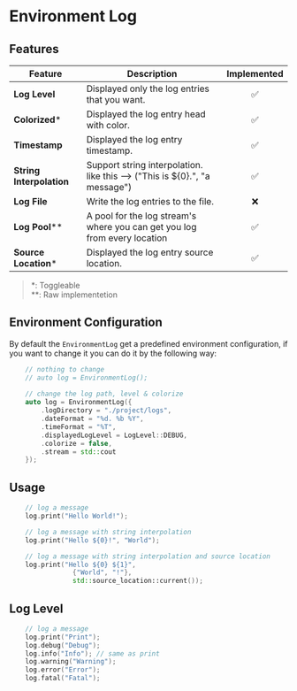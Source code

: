 # Environment Log

## Features

| Feature                  | Description                                                                     | Implemented |
|--------------------------|---------------------------------------------------------------------------------| :---------: |
| **Log Level**            | Displayed only the log entries that you want.                                   |   ✅      |
| **Colorized***           | Displayed the log entry head with color.                                        |  ✅   |
| **Timestamp**            | Displayed the log entry timestamp.                                              |  ✅   |
| **String Interpolation** | Support string interpolation.<br/> like this --> ("This is ${0}.", "a message") |  ✅  |
| **Log File**             | Write the log entries to the file.                                              |  ❌  |
| **Log Pool****           | A pool for the log stream's where you can get you log from every location       |  ✅  |
| **Source Location***     | Displayed the log entry source location.                                        |  ✅  |

> *: Toggleable<br/>
> **: Raw implementetion

## Environment Configuration

By default the `EnvironmentLog` get a predefined environment configuration, if you want to change it you can do it by the following way:

```c++
    // nothing to change
    // auto log = EnvironmentLog();
    
    // change the log path, level & colorize
    auto log = EnvironmentLog({
        .logDirectory = "./project/logs",
        .dateFormat = "%d. %b %Y",
        .timeFormat = "%T",
        .displayedLogLevel = LogLevel::DEBUG,
        .colorize = false,
        .stream = std::cout
    });
```

## Usage

```c++
    // log a message
    log.print("Hello World!");

    // log a message with string interpolation
    log.print("Hello ${0}!", "World");

    // log a message with string interpolation and source location
    log.print("Hello ${0} ${1}",
                {"World", "!"},
                std::source_location::current());
```

## Log Level

```c++
    // log a message
    log.print("Print");
    log.debug("Debug");
    log.info("Info"); // same as print
    log.warning("Warning");
    log.error("Error");
    log.fatal("Fatal");
```
